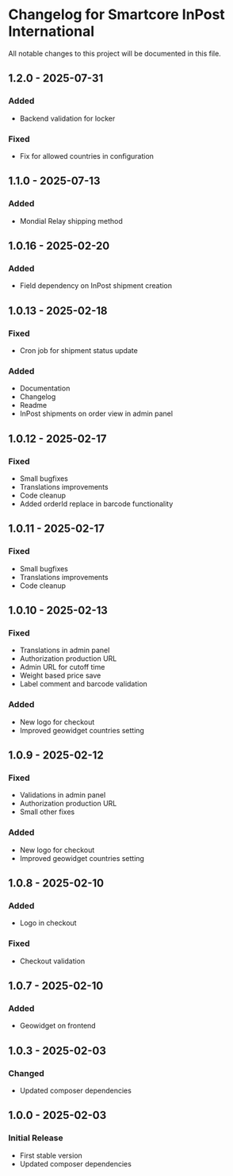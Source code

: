 # Changelog for Smartcore InPost International
All notable changes to this project will be documented in this file.

## 1.2.0 - 2025-07-31
### Added
- Backend validation for locker
### Fixed
- Fix for allowed countries in configuration

## 1.1.0 - 2025-07-13
### Added
- Mondial Relay shipping method

## 1.0.16 - 2025-02-20
### Added
- Field dependency on InPost shipment creation

## 1.0.13 - 2025-02-18
### Fixed
- Cron job for shipment status update
### Added
- Documentation
- Changelog
- Readme
- InPost shipments on order view in admin panel

## 1.0.12 - 2025-02-17
### Fixed
- Small bugfixes
- Translations improvements
- Code cleanup
- Added orderId replace in barcode functionality

## 1.0.11 - 2025-02-17
### Fixed
- Small bugfixes
- Translations improvements
- Code cleanup

## 1.0.10 - 2025-02-13
### Fixed
- Translations in admin panel
- Authorization production URL
- Admin URL for cutoff time
- Weight based price save
- Label comment and barcode validation

### Added
- New logo for checkout
- Improved geowidget countries setting

## 1.0.9 - 2025-02-12
### Fixed
- Validations in admin panel
- Authorization production URL
- Small other fixes

### Added
- New logo for checkout
- Improved geowidget countries setting

## 1.0.8 - 2025-02-10
### Added
- Logo in checkout

### Fixed
- Checkout validation

## 1.0.7 - 2025-02-10
### Added
- Geowidget on frontend

## 1.0.3 - 2025-02-03
### Changed
- Updated composer dependencies

## 1.0.0 - 2025-02-03
### Initial Release
- First stable version
- Updated composer dependencies
